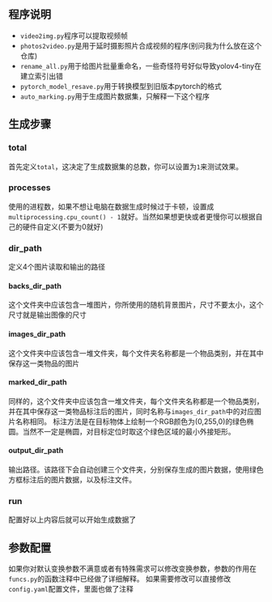## 程序说明

+ `video2img.py`程序可以提取视频帧
+ `photos2video.py`是用于延时摄影照片合成视频的程序(别问我为什么放在这个仓库)
+ `rename_all.py`用于给图片批量重命名，一些奇怪符号好似导致yolov4-tiny在建立索引出错
+ `pytorch_model_resave.py`用于转换模型到旧版本pytorch的格式
+ `auto_marking.py`用于生成图片数据集，只解释一下这个程序

## 生成步骤
### total
首先定义`total`，这决定了生成数据集的总数，你可以设置为`1`来测试效果。

### processes
使用的进程数，如果不想让电脑在数据生成时候过于卡顿，设置成`multiprocessing.cpu_count() - 1`就好。当然如果想更快或者更慢你可以根据自己的硬件自定义(不要为0就好)

### dir_path
定义4个图片读取和输出的路径

#### backs_dir_path
这个文件夹中应该包含一堆图片，你所使用的随机背景图片，尺寸不要太小，这个尺寸就是输出图像的尺寸

#### images_dir_path
这个文件夹中应该包含一堆文件夹，每个文件夹名称都是一个物品类别，并在其中保存这一类物品的图片

#### marked_dir_path
同样的，这个文件夹中应该包含一堆文件夹，每个文件夹名称都是一个物品类别，并在其中保存这一类物品标注后的图片，同时名称与`images_dir_path`中的对应图片名称相同。
标注方法是在目标物体上绘制一个RGB颜色为(0,255,0)的绿色椭圆。当然不一定是椭圆，对目标定位时取这个绿色区域的最小外接矩形。

#### output_dir_path
输出路径。该路径下会自动创建三个文件夹，分别保存生成的图片数据，使用绿色方框标注后的图片数据，以及标注文件。

### run
配置好以上内容后就可以开始生成数据了

## 参数配置
如果你对默认变换参数不满意或者有特殊需求可以修改变换参数，参数的作用在`funcs.py`的函数注释中已经做了详细解释。
如果需要修改可以直接修改`config.yaml`配置文件，里面也做了注释
